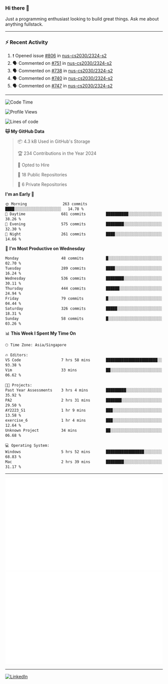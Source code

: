 ### Hi there 👋

<!--
**gnimnix/gnimnix** is a ✨ _special_ ✨ repository because its `README.md` (this file) appears on your GitHub profile.

Here are some ideas to get you started:

- 🔭 I’m currently working on ...
- 🌱 I’m currently learning ...
- 👯 I’m looking to collaborate on ...
- 🤔 I’m looking for help with ...
- 💬 Ask me about ...
- 📫 How to reach me: ...
- 😄 Pronouns: ...
- ⚡ Fun fact: ...
-->

Just a programming enthusiast looking to build great things. Ask me about anything fullstack.

---


### :zap: Recent Activity

<!--START_SECTION:activity-->
1. ❗ Opened issue [#806](https://github.com/nus-cs2030/2324-s2/issues/806) in [nus-cs2030/2324-s2](https://github.com/nus-cs2030/2324-s2)
2. 🗣 Commented on [#751](https://github.com/nus-cs2030/2324-s2/issues/751#issuecomment-2076749017) in [nus-cs2030/2324-s2](https://github.com/nus-cs2030/2324-s2)
3. 🗣 Commented on [#738](https://github.com/nus-cs2030/2324-s2/issues/738#issuecomment-2076505777) in [nus-cs2030/2324-s2](https://github.com/nus-cs2030/2324-s2)
4. 🗣 Commented on [#740](https://github.com/nus-cs2030/2324-s2/issues/740#issuecomment-2076493274) in [nus-cs2030/2324-s2](https://github.com/nus-cs2030/2324-s2)
5. 🗣 Commented on [#747](https://github.com/nus-cs2030/2324-s2/issues/747#issuecomment-2076487659) in [nus-cs2030/2324-s2](https://github.com/nus-cs2030/2324-s2)
<!--END_SECTION:activity-->

---

<!--START_SECTION:waka-->
![Code Time](http://img.shields.io/badge/Code%20Time-62%20hrs%2016%20mins-blue)

![Profile Views](http://img.shields.io/badge/Profile%20Views-0-blue)

![Lines of code](https://img.shields.io/badge/From%20Hello%20World%20I%27ve%20Written-301.1%20thousand%20lines%20of%20code-blue)

**🐱 My GitHub Data** 

> 📦 4.3 kB Used in GitHub's Storage 
 > 
> 🏆 234 Contributions in the Year 2024
 > 
> 💼 Opted to Hire
 > 
> 📜 18 Public Repositories 
 > 
> 🔑 6 Private Repositories 
 > 
**I'm an Early 🐤** 

```text
🌞 Morning                263 commits         ████░░░░░░░░░░░░░░░░░░░░░   14.78 % 
🌆 Daytime                681 commits         ██████████░░░░░░░░░░░░░░░   38.26 % 
🌃 Evening                575 commits         ████████░░░░░░░░░░░░░░░░░   32.30 % 
🌙 Night                  261 commits         ████░░░░░░░░░░░░░░░░░░░░░   14.66 % 
```
📅 **I'm Most Productive on Wednesday** 

```text
Monday                   48 commits          █░░░░░░░░░░░░░░░░░░░░░░░░   02.70 % 
Tuesday                  289 commits         ████░░░░░░░░░░░░░░░░░░░░░   16.24 % 
Wednesday                536 commits         ████████░░░░░░░░░░░░░░░░░   30.11 % 
Thursday                 444 commits         ██████░░░░░░░░░░░░░░░░░░░   24.94 % 
Friday                   79 commits          █░░░░░░░░░░░░░░░░░░░░░░░░   04.44 % 
Saturday                 326 commits         █████░░░░░░░░░░░░░░░░░░░░   18.31 % 
Sunday                   58 commits          █░░░░░░░░░░░░░░░░░░░░░░░░   03.26 % 
```


📊 **This Week I Spent My Time On** 

```text
🕑︎ Time Zone: Asia/Singapore

🔥 Editors: 
VS Code                  7 hrs 58 mins       ███████████████████████░░   93.38 % 
Vim                      33 mins             ██░░░░░░░░░░░░░░░░░░░░░░░   06.62 % 

🐱‍💻 Projects: 
Past Year Assessments    3 hrs 4 mins        █████████░░░░░░░░░░░░░░░░   35.92 % 
PA2                      2 hrs 31 mins       ███████░░░░░░░░░░░░░░░░░░   29.50 % 
AY2223_S1                1 hr 9 mins         ███░░░░░░░░░░░░░░░░░░░░░░   13.58 % 
exercise_6               1 hr 4 mins         ███░░░░░░░░░░░░░░░░░░░░░░   12.64 % 
Unknown Project          34 mins             ██░░░░░░░░░░░░░░░░░░░░░░░   06.68 % 

💻 Operating System: 
Windows                  5 hrs 52 mins       █████████████████░░░░░░░░   68.83 % 
Mac                      2 hrs 39 mins       ████████░░░░░░░░░░░░░░░░░   31.17 % 
```


<!--END_SECTION:waka-->

---

<img src="https://github.com/gnimnix/github-stats-transparent/blob/output/generated/overview.svg" /><img src="https://github.com/gnimnix/github-stats-transparent/blob/output/generated/languages.svg" />


---

<a href="https://www.linkedin.com/in/xmluu/" target="_blank"><img src="https://img.shields.io/badge/LinkedIn-%230077B5.svg?&style=flat-square&logo=linkedin&logoColor=white" alt="LinkedIn"></a>
